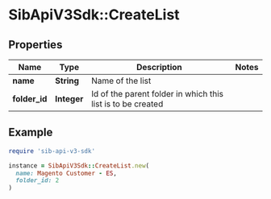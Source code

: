 # SibApiV3Sdk::CreateList

## Properties

| Name | Type | Description | Notes |
| ---- | ---- | ----------- | ----- |
| **name** | **String** | Name of the list |  |
| **folder_id** | **Integer** | Id of the parent folder in which this list is to be created |  |

## Example

```ruby
require 'sib-api-v3-sdk'

instance = SibApiV3Sdk::CreateList.new(
  name: Magento Customer - ES,
  folder_id: 2
)
```

